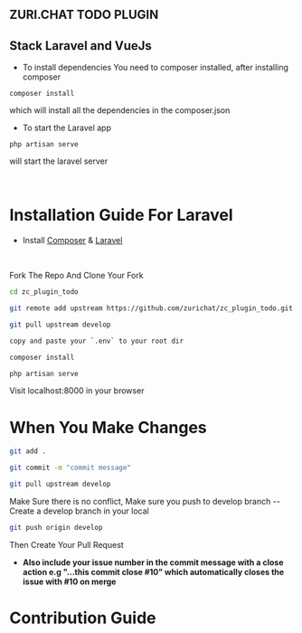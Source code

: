 ## ZURI.CHAT TODO PLUGIN
## Stack Laravel and VueJs

 - To install dependencies
 You need to composer installed, after installing composer

```
composer install

```
which will install all the dependencies in the composer.json

- To start the Laravel app
```
php artisan serve

```
will start the laravel server



<br>

# Installation Guide For Laravel

- Install [Composer](https://getcomposer.org) &  [Laravel](https://laravel.com)
 <br>



Fork The Repo And Clone Your Fork

```bash
cd zc_plugin_todo
```
```bash
git remote add upstream https://github.com/zurichat/zc_plugin_todo.git
```

```bash
git pull upstream develop
```

```bash
copy and paste your `.env` to your root dir
```

```bash
composer install
```

```bash
php artisan serve
```


Visit localhost:8000 in your browser


# When You Make Changes 

```bash
git add .
```

```bash
git commit -m "commit message"
```
```bash
git pull upstream develop
```
Make Sure there is no conflict, 
Make sure you push to develop branch -- Create a develop branch in your local

```bash
git push origin develop
```
Then Create Your Pull Request

- **Also include your issue number in the commit message with a close action e.g "...this commit close #10" which automatically closes the issue with #10 on merge** <br>



# Contribution Guide
